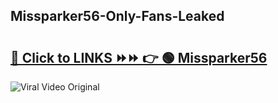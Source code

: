 
 ## Missparker56-Only-Fans-Leaked

# <h2><a href="https://clipsfans.com/Missparker56&ref=git">🔗 Click to LINKS ⏩⏩ 👉 🟢 Missparker56 </a></h2>

<a href="https://clipsfans.com/Missparker56&ref=git" rel="nofollow" data-target="animated-image.originalLink"><img src="https://i.ibb.co.com/xMMVF88/686577567.gif" alt="Viral Video Original" style="max-width: 100%; display: inline-block;" data-target="animated-image.originalImage"></a>
